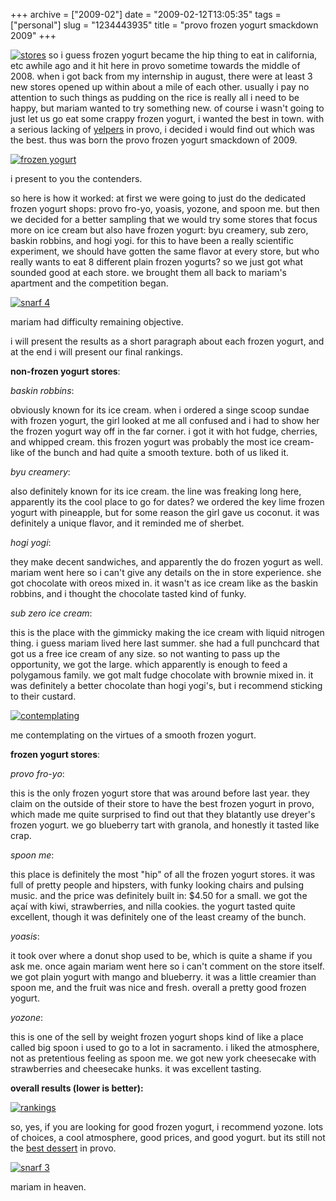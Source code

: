 +++
archive = ["2009-02"]
date = "2009-02-12T13:05:35"
tags = ["personal"]
slug = "1234443935"
title = "provo frozen yogurt smackdown 2009"
+++

[![stores][1]][2] so i guess frozen yogurt became the hip thing to eat in
california, etc awhile ago and it hit here in provo sometime towards the
middle of 2008. when i got back from my internship in august, there were
at least 3 new stores opened up within about a mile of each other. usually
i pay no attention to such things as pudding on the rice is really all
i need to be happy, but mariam wanted to try something new. of course
i wasn't going to just let us go eat some crappy frozen yogurt, i wanted
the best in town. with a serious lacking of [yelpers][3] in provo,
i decided i would find out which was the best. thus was born the provo
frozen yogurt smackdown of 2009.

[![frozen yogurt][4]][5]

i present to you the contenders.

so here is how it worked: at first we were going to just do the dedicated
frozen yogurt shops: provo fro-yo, yoasis, yozone, and spoon me. but then
we decided for a better sampling that we would try some stores that focus
more on ice cream but also have frozen yogurt: byu creamery, sub zero,
baskin robbins, and hogi yogi. for this to have been a really scientific
experiment, we should have gotten the same flavor at every store, but who
really wants to eat 8 different plain frozen yogurts? so we just got what
sounded good at each store. we brought them all back to mariam's apartment
and the competition began.

[![snarf 4][6]][7]

mariam had difficulty remaining objective.

i will present the results as a short paragraph about each frozen yogurt,
and at the end i will present our final rankings.

**non-frozen yogurt stores**:

_baskin robbins_:

obviously known for its ice cream. when i ordered a singe scoop sundae
with frozen yogurt, the girl looked at me all confused and i had to show
her the frozen yogurt way off in the far corner. i got it with hot fudge,
cherries, and whipped cream. this frozen yogurt was probably the most ice
cream-like of the bunch and had quite a smooth texture. both of us liked
it.

_byu creamery_:

also definitely known for its ice cream. the line was freaking long here,
apparently its the cool place to go for dates? we ordered the key lime
frozen yogurt with pineapple, but for some reason the girl gave us
coconut. it was definitely a unique flavor, and it reminded me of sherbet.

_hogi yogi_:

they make decent sandwiches, and apparently the do frozen yogurt as well.
mariam went here so i can't give any details on the in store experience.
she got chocolate with oreos mixed in. it wasn't as ice cream like as the
baskin robbins, and i thought the chocolate tasted kind of funky.

_sub zero ice cream_:

this is the place with the gimmicky making the ice cream with liquid
nitrogen thing. i guess mariam lived here last summer. she had a full
punchcard that got us a free ice cream of any size. so not wanting to pass
up the opportunity, we got the large. which apparently is enough to feed
a polygamous family. we got malt fudge chocolate with brownie mixed in. it
was definitely a better chocolate than hogi yogi's, but i recommend
sticking to their custard.

[![contemplating][8]][9]

me contemplating on the virtues of a smooth frozen yogurt.

**frozen yogurt stores**:

_provo fro-yo_:

this is the only frozen yogurt store that was around before last year.
they claim on the outside of their store to have the best frozen yogurt in
provo, which made me quite surprised to find out that they blatantly use
dreyer's frozen yogurt. we go blueberry tart with granola, and honestly it
tasted like crap.

_spoon me_:

this place is definitely the most "hip" of all the frozen yogurt stores.
it was full of pretty people and hipsters, with funky looking chairs and
pulsing music. and the price was definitely built in: $4.50 for a small.
we got the açaí with kiwi, strawberries, and nilla cookies. the yogurt
tasted quite excellent, though it was definitely one of the least creamy
of the bunch.

_yoasis_:

it took over where a donut shop used to be, which is quite a shame if you
ask me. once again mariam went here so i can't comment on the store
itself. we got plain yogurt with mango and blueberry. it was a little
creamier than spoon me, and the fruit was nice and fresh. overall a pretty
good frozen yogurt.

_yozone_:

this is one of the sell by weight frozen yogurt shops kind of like a place
called big spoon i used to go to a lot in sacramento. i liked the
atmosphere, not as pretentious feeling as spoon me. we got new york
cheesecake with strawberries and cheesecake hunks. it was excellent
tasting.

**overall results (lower is better):**

[![rankings][10]][11]

so, yes, if you are looking for good frozen yogurt, i recommend yozone.
lots of choices, a cool atmosphere, good prices, and good yogurt. but its
still not the [best dessert][12] in provo.

[![snarf 3][13]][14]

mariam in heaven.

[1]: http://farm3.static.flickr.com/2582/4082387232_3da66e5ed9_o.jpg
[2]: http://www.flickr.com/photos/rjbismark90/4082387232/ (stores by ryanallanjohnson, on Flickr)
[3]: http://www.yelp.com/provo-ut
[4]: http://farm4.static.flickr.com/3314/3262766062_d65ba03ffa.jpg
[5]: http://www.flickr.com/photos/28471535@N02/3262766062 (View 'frozen yogurt' on Flickr.com)
[6]: http://farm4.static.flickr.com/3507/3261939869_5578bcd69c.jpg
[7]: http://www.flickr.com/photos/28471535@N02/3261939869 (View 'snarf 4' on Flickr.com)
[8]: http://farm4.static.flickr.com/3521/3262766468_68c6856c65.jpg
[9]: http://www.flickr.com/photos/28471535@N02/3262766468 (View 'contemplating' on Flickr.com)
[10]: http://farm4.static.flickr.com/3497/4081626893_48eb32932a_o.jpg
[11]: http://www.flickr.com/photos/rjbismark90/4081626893/ (rankings by ryanallanjohnson, on Flickr)
[12]: http://puddingontherice.com/
[13]: http://farm4.static.flickr.com/3500/3262766708_0c73889344.jpg
[14]: http://www.flickr.com/photos/28471535@N02/3262766708 (View 'snarf 3' on Flickr.com)

